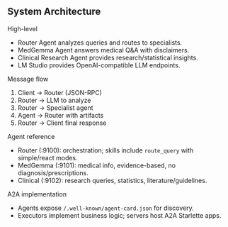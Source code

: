## System Architecture

High-level
- Router Agent analyzes queries and routes to specialists.
- MedGemma Agent answers medical Q&A with disclaimers.
- Clinical Research Agent provides research/statistical insights.
- LM Studio provides OpenAI-compatible LLM endpoints.

Message flow
1) Client → Router (JSON-RPC)
2) Router → LLM to analyze
3) Router → Specialist agent
4) Agent → Router with artifacts
5) Router → Client final response

Agent reference
- Router (:9100): orchestration; skills include `route_query` with simple/react modes.
- MedGemma (:9101): medical info, evidence-based, no diagnosis/prescriptions.
- Clinical (:9102): research queries, statistics, literature/guidelines.

A2A implementation
- Agents expose `/.well-known/agent-card.json` for discovery.
- Executors implement business logic; servers host A2A Starlette apps.


